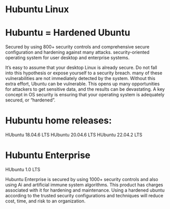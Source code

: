 # Hubuntu Linux 
# Hubuntu = Hardened Ubuntu
Secured by using 800+ security controls and comprehensive secure configuration and hardening against many attacks. security-oriented operating system for user desktop  and enterprise systems.

It’s easy to assume that your desktop Linux is already secure. Do not fall into this hypothesis or expose yourself to a security breach. many of these vulnerabilities are not immediately detected by the system. Without this extra effort, Ubuntu can be vulnerable. This opens up many opportunities for attackers to get sensitive data, and the results can be devastating. A key concept in OS security is ensuring that your operating system is adequately secured, or “hardened”.



# Hubuntu home releases:
HUbuntu 18.04.6 LTS
HUbuntu 20.04.6 LTS
HUbuntu 22.04.2 LTS


# Hubuntu Enterprise
HUbuntu 1.0 LTS

Hubuntu Enterprise is secured by using 1000+ security controls and also using Ai and artificial immune system algorithms. This product has charges associated with it for hardening and maintenance. Using a hardened ubuntu according to the trusted security configurations and techniques will reduce cost, time, and risk to an organization.
